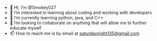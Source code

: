 - 👋 Hi, I’m @Smokey027
- 👀 I’m interested in learning about coding and working with developers
- 🌱 I’m currently learning python, java, and C++
- 💞️ I’m looking to collaborate on anything that will allow me to further educate myself
- 📫 How to reach me is by email at saturdaynight135@gmail.com

<!---
Smokey027/Smokey027 is a ✨ special ✨ repository because its `README.md` (this file) appears on your GitHub profile.
You can click the Preview link to take a look at your changes.
--->
